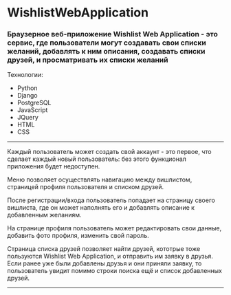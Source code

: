 # WishlistWebApplication

### Браузерное веб-приложение Wishlist Web Application - это сервис, где пользователи могут создавать свои списки желаний, добавлять к ним описания, создавать списки друзей, и просматривать их списки желаний

Технологии:
- Python
- Django
- PostgreSQL
- JavaScript
- JQuery
- HTML
- CSS

---

Каждый пользователь может создать свой аккаунт - это первое, что сделает каждый новый пользователь: без этого функционал приложения будет недоступен.

Меню позволяет осуществлять навигацию между вишлистом, страницей профиля пользователя и списком друзей.

После регистрации/входа пользователь попадает на страницу своего вишлиста, где он может наполнять его и добавлять описание к добавленным желаниям.

На странице профиля пользователь может редактировать свои данные, добавить фото профиля, изменить свой пароль.

Страница списка друзей позволяет найти друзей, кототрые тоже пользуются Wishlist Web Application, и отправить им заявку в друзья.
Если ранее уже были добавлены друзья и они приняли заявку, то пользователь увидит помимо строки поиска ещё и список добавленных друзей.

---
